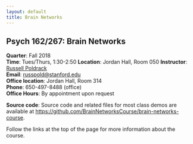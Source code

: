 ```yaml
---
layout: default
title: Brain Networks
---
```


## Psych 162/267: Brain Networks

**Quarter**: Fall 2018  
**Time**: Tues/Thurs, 1:30-2:50
**Location**: Jordan Hall, Room 050
**Instructor**: [Russell Poldrack](https://profiles.stanford.edu/russell-poldrack)  
**Email**: russpold@stanford.edu  
**Office location**: Jordan Hall, Room 314  
**Phone**: 650-497-8488 (office)  
**Office Hours**: By appointment upon request


**Source code**: Source code and related files for most class demos are available at https://github.com/BrainNetworksCourse/brain-networks-course.

Follow the links at the top of the page for more information about the course.
